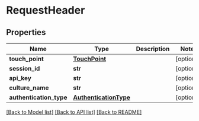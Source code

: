 # RequestHeader

## Properties
Name | Type | Description | Notes
------------ | ------------- | ------------- | -------------
**touch_point** | [**TouchPoint**](TouchPoint.md) |  | [optional] 
**session_id** | **str** |  | [optional] 
**api_key** | **str** |  | [optional] 
**culture_name** | **str** |  | [optional] 
**authentication_type** | [**AuthenticationType**](AuthenticationType.md) |  | [optional] 

[[Back to Model list]](../README.md#documentation-for-models) [[Back to API list]](../README.md#documentation-for-api-endpoints) [[Back to README]](../README.md)


